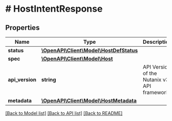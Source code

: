 # # HostIntentResponse

## Properties

Name | Type | Description | Notes
------------ | ------------- | ------------- | -------------
**status** | [**\OpenAPI\Client\Model\HostDefStatus**](HostDefStatus.md) |  | [optional]
**spec** | [**\OpenAPI\Client\Model\Host**](Host.md) |  | [optional]
**api_version** | **string** | API Version of the Nutanix v3 API framework. | [default to '3.1.0']
**metadata** | [**\OpenAPI\Client\Model\HostMetadata**](HostMetadata.md) |  |

[[Back to Model list]](../../README.md#models) [[Back to API list]](../../README.md#endpoints) [[Back to README]](../../README.md)
